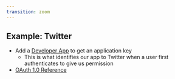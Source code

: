 ```yaml
---
transition: zoom
---
```


## Example: Twitter

- Add a [Developer App](https://developer.twitter.com/content/developer-twitter/en/apps) to get an application key
  - This is what identifies our app to Twitter when a user first authenticates to give us permission
- [OAuth 1.0 Reference](https://developer.twitter.com/en/docs/authentication/oauth-1-0a/obtaining-user-access-tokens)